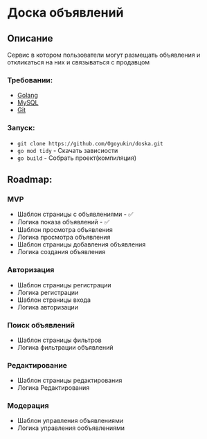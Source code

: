 # Доска объявлений

## Описание
Сервис в котором пользователи могут размещать объявления и откликаться на них и связываться с продавцом

### Требовании:
* [Golang](https://go.dev/doc/install)
* [MySQL](https://dev.mysql.com/downloads/mysql/)
* [Git](https://docs.github.com/en/desktop/installing-and-configuring-github-desktop/installing-and-authenticating-to-github-desktop/installing-github-desktop)

### Запуск:
* `git clone https://github.com/Ogoyukin/doska.git`
* `go mod tidy` - Скачать зависиости
* `go build` - Собрать проект(компиляция)

## Roadmap:
### MVP
* Шаблон страницы с объявлениями - ✅
* Логика показа объявлений - ✅
* Шаблон просмотра объявления
* Логика просмотра объявления
* Шаблон страницы добавления объявления
* Логика создания объявления

### Авторизация
* Шаблон страницы регистрации
* Логика регистрации
* Шаблон страницы входа
* Логика авторизации

### Поиск объявлений
* Шаблон страницы фильтров
* Логика фильтрации объявлений

### Редактирование
* Шаблон страницы редактирования
* Логика Редактирования

### Модерация
* Шаблон управления объявлениями
* Логика управления ообъявлениями
